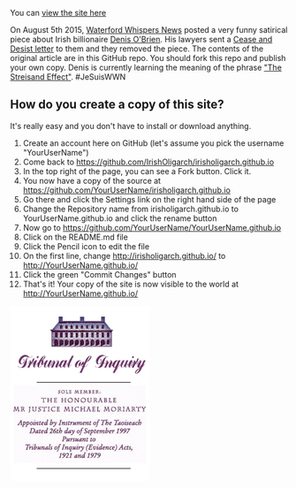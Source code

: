You can [view the site here](http://irisholigarch.github.io/)

On August 5th 2015, [Waterford Whispers News](http://waterfordwhispersnews.com/) posted a very funny satirical piece about Irish billionaire [Denis O'Brien](http://www.moriarty-tribunal.ie/asp/index.asp?ObjectID=636&Mode=0&RecordID=399). His lawyers sent a [Cease and Desist letter](https://twitter.com/ColmWhispers/status/629345366585016321/photo/1) to them and they removed the piece. The contents of the original article are in this GitHub repo. You should fork this repo and publish your own copy. Denis is currently learning the meaning of the phrase ["The Streisand Effect"](https://en.wikipedia.org/wiki/Streisand_effect). #JeSuisWWN

## How do you create a copy of this site?
It's really easy and you don't have to install or download anything.

1. Create an account here on GitHub (let's assume you pick the username "YourUserName")
2. Come back to https://github.com/IrishOligarch/irisholigarch.github.io
3. In the top right of the page, you can see a Fork button. Click it.
4. You now have a copy of the source at https://github.com/YourUserName/irisholigarch.github.io
5. Go there and click the Settings link on the right hand side of the page
6. Change the Repository name from irisholigarch.github.io to YourUserName.github.io and click the rename button
7. Now go to https://github.com/YourUserName/YourUserName.github.io
8. Click on the README.md file
9. Click the Pencil icon to edit the file
10. On the first line, change http://irisholigarch.github.io/ to http://YourUserName.github.io/
11. Click the green "Commit Changes" button
12. That's it! Your copy of the site is now visible to the world at http://YourUserName.github.io/

![The Moriarty Tribunal](SITECONTENT_1.gif)


